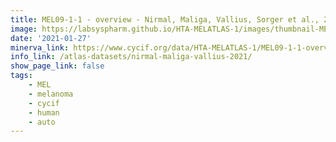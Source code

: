 ```yaml
---
title: MEL09-1-1 - overview - Nirmal, Maliga, Vallius, Sorger et al., 2021
image: https://labsyspharm.github.io/HTA-MELATLAS-1/images/thumbnail-MEL09-1-1-overview.jpg
date: '2021-01-27'
minerva_link: https://www.cycif.org/data/HTA-MELATLAS-1/MEL09-1-1-overview
info_link: /atlas-datasets/nirmal-maliga-vallius-2021/
show_page_link: false
tags:
    - MEL
    - melanoma
    - cycif
    - human
    - auto
---
```

